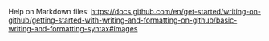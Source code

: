Help on Markdown files:
https://docs.github.com/en/get-started/writing-on-github/getting-started-with-writing-and-formatting-on-github/basic-writing-and-formatting-syntax#images
